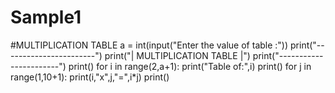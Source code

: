 # Sample1
#MULTIPLICATION TABLE
a = int(input("Enter the value of table :"))
print("-----------------------")
print("| MULTIPLICATION TABLE |")
print("-----------------------")
print()
for i in range(2,a+1):
    print("Table of:",i)
    print()
    for j in range(1,10+1):
        print(i,"x",j,"=",i*j)
    print()
